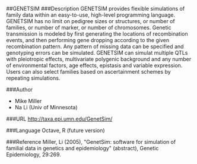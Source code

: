 ##GENETSIM
###Description
GENETSIM provides flexible simulations of family data within an easy-to-use, high-level programming language. GENETSIM has no limit on pedigree sizes or structures, or number of families, or number of marker, or number of chromosomes. Genetic transmission is modeled by first generating the locations of recombination events, and then performing gene dropping according to the given recombination pattern. Any pattern of missing data can be specified and genotyping errors can be simulated. GENETSIM can simulat multiple QTLs with pleiotropic effects, multivariate polygenic background and any number of environmental factors, age effects, epistasis and variable expression. Users can also select families based on ascertainment schemes by repeating simulations.

###Author
* Mike Miller
* Na Li (Univ of Minnesota)

###URL
http://taxa.epi.umn.edu/GenetSim/

###Language
Octave, R (future version)

###Reference
Miller, Li (2005), "GenetSim: software for simulation of familial data in genetics and epidemiology" (abstract), Genetic Epidemiology, 29:269.


